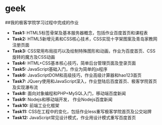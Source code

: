# geek
##我的极客学院学习过程中完成的作业
- **Task1:** HTML5标签骨架及基本服务器概念，包括作业百度首页和课程表
- **Task2:** HTML5新增元素和CSS核心技术，CSS实现十字架图案及青岛家教网注册页面
- **Task3:** CSS常用布局技巧以及绘制特殊图形和动画，作业为百度首页、CSS旋转的魔方及CSS动画
- **Task4:** HTML+CSS基本核心技巧，简单后台管理页面及登录页面
- **Task5:** JavaScript基础入门，作业为简单的js程序
- **Task6:** JavaScriptDOM和高级技巧，作业高级计算器和hao123首页
- **Task7:** JQuery使用和JavaScript深入，作业登陆后百度首页、极客学院首页及实现瀑布流
- **Task8:** 面向对象编程和PHP+MySQL入门，移动端百度新闻
- **Task9:** Nodejs和移动端开发， 作业Nodejs百度新闻
- **Task10:** 前端工业化框架
- **Task11:** CSS在工程中的变化，包括作业less重写极客学院首页及公交站牌
- **Task12:** JavaScript常见设计模式，作业用设计模式重写百度首页
